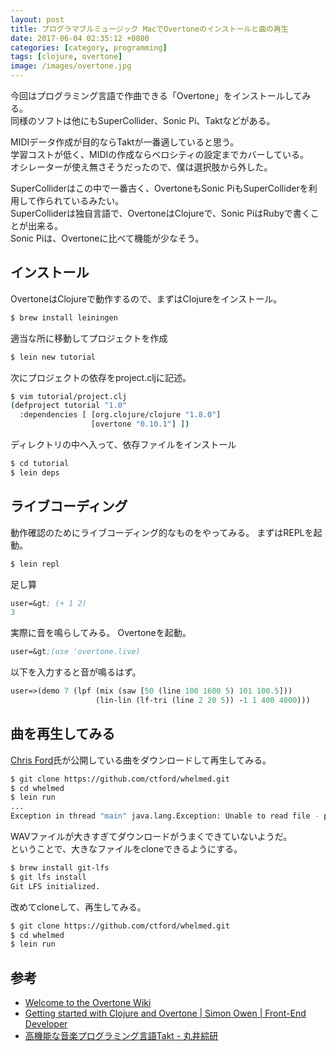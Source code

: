 ```yaml
---
layout: post
title: プログラマブルミュージック MacでOvertoneのインストールと曲の再生
date: 2017-06-04 02:35:12 +0800
categories: [category, programming]
tags: [clojure, overtone]
image: /images/overtone.jpg
---
```

今回はプログラミング言語で作曲できる「Overtone」をインストールしてみる。  
同様のソフトは他にもSuperCollider、Sonic Pi、Taktなどがある。

MIDIデータ作成が目的ならTaktが一番適していると思う。  
学習コストが低く、MIDIの作成ならベロシティの設定までカバーしている。  
オシレーターが使え無さそうだったので、僕は選択肢から外した。

SuperColliderはこの中で一番古く、OvertoneもSonic PiもSuperColliderを利用して作られているみたい。  
SuperColliderは独自言語で、OvertoneはClojureで、Sonic PiはRubyで書くことが出来る。  
Sonic Piは、Overtoneに比べて機能が少なそう。

## インストール

OvertoneはClojureで動作するので、まずはClojureをインストール。

```bash
$ brew install leiningen 
```

適当な所に移動してプロジェクトを作成

```bash
$ lein new tutorial 
```

次にプロジェクトの依存をproject.cljに記述。

```bash
$ vim tutorial/project.clj 
(defproject tutorial "1.0"
  :dependencies [ [org.clojure/clojure "1.8.0"]
                  [overtone "0.10.1"] ])
```

ディレクトリの中へ入って、依存ファイルをインストール

```bash
$ cd tutorial
$ lein deps 
```

## ライブコーディング

動作確認のためにライブコーディング的なものをやってみる。
まずはREPLを起動。

```bash
$ lein repl 
```

足し算

```clojure
user=&gt; (+ 1 2)
3 
```

実際に音を鳴らしてみる。
Overtoneを起動。

```clojure
user=&gt;(use 'overtone.live) 
```

以下を入力すると音が鳴るはず。

```clojure
user=>(demo 7 (lpf (mix (saw [50 (line 100 1600 5) 101 100.5]))
                   (lin-lin (lf-tri (line 2 20 5)) -1 1 400 4000)))
```

## 曲を再生してみる

[Chris Ford](https://github.com/ctford)氏が公開している曲をダウンロードして再生してみる。

```bash
$ git clone https://github.com/ctford/whelmed.git
$ cd whelmed
$ lein run
...
Exception in thread "main" java.lang.Exception: Unable to read file - perhaps path is not a valid audio file 
```

WAVファイルが大きすぎてダウンロードがうまくできていないようだ。  
ということで、大きなファイルをcloneできるようにする。

```bash
$ brew install git-lfs
$ git lfs install
Git LFS initialized. 
```

改めてcloneして、再生してみる。

```bash
$ git clone https://github.com/ctford/whelmed.git
$ cd whelmed
$ lein run 
```

## 参考

- [Welcome to the Overtone Wiki](https://github.com/overtone/overtone/wiki)
- [Getting started with Clojure and Overtone \| Simon Owen \| Front-End Developer](http://s10wen.com/blog/2014/07/24/getting-started-with-clojure-and-overtone/)
- [高機能な音楽プログラミング言語Takt - 丸井綜研](http://marui.hatenablog.com/entry/2014/09/14/150337)

